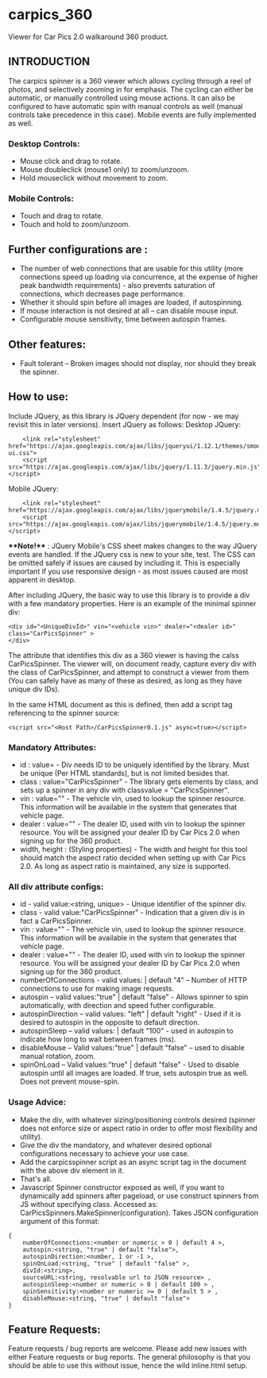 # carpics_360
Viewer for Car Pics 2.0 walkaround 360 product.

## INTRODUCTION
The carpics spinner is a 360 viewer which allows cycling through a reel of photos, and selectively zooming in for emphasis. The cycling can either be automatic, or manually controlled using mouse actions. It can also be configured to have automatic spin with manual controls as well (manual controls take precedence in this case). Mobile events are fully implemented as well.

### Desktop Controls:

- Mouse click and drag to rotate.
- Mouse doubleclick (mouse1 only) to zoom/unzoom.
- Hold mouseclick without movement to zoom.

### Mobile Controls:

- Touch and drag to rotate.
- Touch and hold to zoom/unzoom.

## Further configurations are :

- The number of web connections that are usable for this utility (more connections speed up loading via concurrence, at the expense of higher peak bandwidth requirements) - also prevents saturation of connections, which decreases page performance. 
- Whether it should spin before all images are loaded, if autospinning.
- If mouse interaction is not desired at all – can disable mouse input.
- Configurable mouse sensitivity, time between autospin frames.

## Other features: 
- Fault tolerant – Broken images should not display, nor should they break the spinner.
 
## How to use: 
Include JQuery, as this library is JQuery dependent (for now - we may revisit this in later versions). Insert JQuery as follows:
Desktop JQuery:
```
	<link rel="stylesheet" href="https://ajax.googleapis.com/ajax/libs/jqueryui/1.12.1/themes/smoothness/jquery-ui.css">
	<script src="https://ajax.googleapis.com/ajax/libs/jquery/1.11.3/jquery.min.js"></script>
```
Mobile JQuery:
```
    <link rel="stylesheet" href="https://ajax.googleapis.com/ajax/libs/jquerymobile/1.4.5/jquery.mobile.min.css">
    <script src="https://ajax.googleapis.com/ajax/libs/jquerymobile/1.4.5/jquery.mobile.min.js"></script>
```
**\*\*Note!\*\*** : JQuery Mobile's CSS sheet makes changes to the way JQuery events are handled. If the JQuery css is new to your site, test. The CSS can be omitted safely if issues are caused by including it. This is especially important if you use responsive design - as most issues caused are most apparent in desktop.

After including JQuery, the basic way to use this library is to provide a div with a few mandatory properties. Here is an example of the minimal spinner div:
```
<div id="<UniqueDivId>" vin="<vehicle vin>" dealer="<dealer id>" class="CarPicsSpinner" >
</div>
```

The attribute that identifies this div as a 360 viewer is having the calss CarPicsSpinner. The viewer will, on document ready, capture every div with the class of CarPicsSpinner, and attempt to construct a viewer from them (You can safely have as many of these as desired, as long as they have unique div IDs).

In the same HTML document as this is defined, then add a script tag referencing to the spinner source:
```
<script src="<Host Path>/CarPicsSpinner0.1.js" async=true></script>
```
### Mandatory Attributes:
- id : value=<string> - Div needs ID to be uniquely identified by the library. Must be unique (Per HTML standards), but is not limited besides that.
- class : value="CarPicsSpinner" - The library gets elements by class, and sets up a spinner in any div with classvalue = "CarPicsSpinner".
- vin : value="<vin string>" - The vehicle vin, used to lookup the spinner resource. This information will be available in the system that generates that vehicle page.
- dealer : value="<dealer id string>" - The dealer ID, used with vin to lookup the spinner resource. You will be assigned your dealer ID by Car Pics 2.0 when signing up for the 360 product.
- width, height : (Styling properties) - The width and height for this tool should match the aspect ratio decided when setting up with Car Pics 2.0.  As long as aspect ratio is maintained, any size is supported.
### All div attribute configs: 
- id - valid value:<string, unique> - Unique identifier of the spinner div.
- class - valid value:"CarPicsSpinner" - Indication that a given div is in fact a CarPicsSpinner.
- vin : value="<vin string>" - The vehicle vin, used to lookup the spinner resource. This information will be available in the system that generates that vehicle page.
- dealer : value="<dealer id string>" - The dealer ID, used with vin to lookup the spinner resource. You will be assigned your dealer ID by Car Pics 2.0 when signing up for the 360 product.
- numberOfConnections - valid values:<decimal numeric string> | default "4" – Number of HTTP connections to use for making image requests.
- autospin – valid values:"true" | default "false" - Allows spinner to spin automatically, with direction and speed futher configurable.
- autospinDirection – valid values: "left" | default "right" - Used if it is desired to autospin in the opposite to default direction.
- autospinSleep – valid values:<decimal numeric string> | default "100" - used in autospin to indicate how long to wait between frames (ms).
- disableMouse – Valid values:"true" | default "false" – used to disable manual rotation, zoom. 
- spinOnLoad – Valid values:"true" | default "false" - Used to disable autospin until all images are loaded. If true, sets autospin true as well. Does not prevent mouse-spin.


### Usage Advice: 
 - Make the div, with whatever sizing/positioning controls desired (spinner does not enforce size or aspect ratio in order to offer most flexibility and utility). 
 - Give the div the mandatory, and whatever desired optional configurations necessary to achieve your use case. 
 - Add the carpicsspinner script as an async script tag in the document with the above div element in it. 
- That's all.
- Javascript Spinner constructor exposed as well, if you want to dynamically add spinners after pageload, or use construct spinners from JS without specifying class. Accessed as: CarPicsSpinners.MakeSpinner(configuration). Takes JSON configuration argument of this format:
```
{
	numberOfConnections:<number or numeric > 0 | default 4 >,
	autospin:<string, "true" | default "false">,
	autospinDirection:<number, 1 or -1 >,
	spinOnLoad:<string, "true" | default "false" >,
	divId:<string>,
	sourceURL:<string, resolvable url to JSON resource> ,	
	autospinSleep:<number or numeric > 0 | default 100 > ,	
	spinSensitivity:<number or numeric >= 0 | default 5 > ,	
	disableMouse:<string, "true" | default "false">
}
```

## Feature Requests:
Feature requests / bug reports are welcome. Please add new issues with either Feature requests or bug reports. The general philosophy is that you should be able to use this without issue, hence the wild inline.html setup. 
